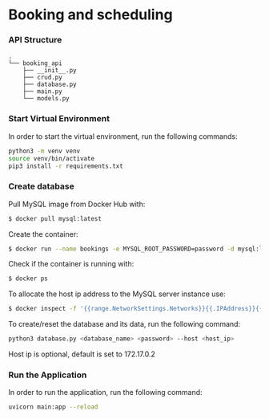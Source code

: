 # Booking and scheduling

### API Structure
```
.
└── booking_api 
    ├── __init__.py
    ├── crud.py
    ├── database.py
    ├── main.py
    └── models.py
``` 



### Start Virtual Environment

In order to start the virtual environment, run the following commands:

```bash
python3 -m venv venv
source venv/bin/activate
pip3 install -r requirements.txt
```
### Create database

Pull MySQL image from Docker Hub with:
```bash
$ docker pull mysql:latest
```

Create the container:
```bash
$ docker run --name bookings -e MYSQL_ROOT_PASSWORD=password -d mysql:latest
```

Check if the container is running with:
```bash
$ docker ps 
```

To allocate the host ip address to the MySQL server instance use: 

```bash
$ docker inspect -f '{{range.NetworkSettings.Networks}}{{.IPAddress}}{{end}}' bookings 
```


To create/reset the database and its data, run the following command:

```bash
python3 database.py <database_name> <password> --host <host_ip>
```

Host ip is optional, default is set to 172.17.0.2 




### Run the Application

In order to run the application, run the following command:

```bash
uvicorn main:app --reload
```

